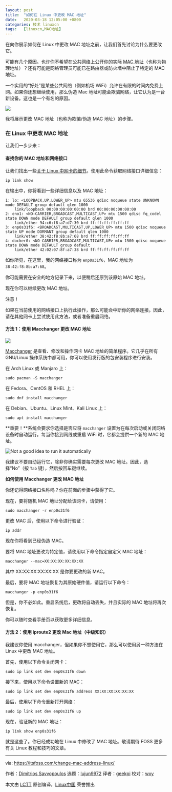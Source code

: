 ```yaml
---
layout: post
title:	"如何在 Linux 中更改 MAC 地址"
date:	2020-03-18 12:05:00 +0800 
categories:	技术 linuxcn 
tags:	[linuxcn,MAC地址]
---
```



在向你展示如何在 Linux 中更改 MAC 地址之前，让我们首先讨论为什么要更改它。


可能有几个原因。也许你不希望在公共网络上公开你的实际 [MAC 地址](https://en.wikipedia.org/wiki/MAC_address)（也称为物理地址）？还有可能是网络管理员可能已在路由器或防火墙中阻止了特定的 MAC 地址。


一个实用的“好处”是某些公共网络（例如机场 WiFi）允许在有限的时间内免费上网。如果你还想继续使用，那么伪造 Mac 地址可能会欺骗网络，让它认为是一台新设备。这也是一个有名的原因。


![](/Asserts/Images//attachment/album/202003/18/120702qdjyb7hvyj7bsrj7.jpg)


我将展示更改 MAC 地址（也称为欺骗/伪造 MAC 地址）的步骤。


### 在 Linux 中更改 MAC 地址


让我们一步步来：


#### 查找你的 MAC 地址和网络接口


让我们找出一些[关于 Linux 中网卡的细节](https://itsfoss.com/find-network-adapter-ubuntu-linux/)。使用此命令获取网络接口详细信息：



```
ip link show
```

在输出中，你将看到一些详细信息以及 MAC 地址：



```
1: lo: <LOOPBACK,UP,LOWER_UP> mtu 65536 qdisc noqueue state UNKNOWN mode DEFAULT group default qlen 1000
    link/loopback 00:00:00:00:00:00 brd 00:00:00:00:00:00
2: eno1: <NO-CARRIER,BROADCAST,MULTICAST,UP> mtu 1500 qdisc fq_codel state DOWN mode DEFAULT group default qlen 1000
    link/ether 94:c6:f8:a7:d7:30 brd ff:ff:ff:ff:ff:ff
3: enp0s31f6: <BROADCAST,MULTICAST,UP,LOWER_UP> mtu 1500 qdisc noqueue state UP mode DORMANT group default qlen 1000
    link/ether 38:42:f8:8b:a7:68 brd ff:ff:ff:ff:ff:ff
4: docker0: <NO-CARRIER,BROADCAST,MULTICAST,UP> mtu 1500 qdisc noqueue state DOWN mode DEFAULT group default
    link/ether 42:02:07:8f:a7:38 brd ff:ff:ff:ff:ff:ff
```

如你所见，在这里，我的网络接口称为 `enp0s31f6`，MAC 地址为 `38:42:f8:8b:a7:68`。


你可能需要在安全的地方记录下来，以便稍后还原到该原始 MAC 地址。


现在你可以继续更改 MAC 地址。


注意！


如果在当前使用的网络接口上执行此操作，那么可能会中断你的网络连接。因此，请在其他网卡上尝试使用此方法，或者准备重启网络。


#### 方法 1：使用 Macchanger 更改 MAC 地址


![](/Asserts/Images//attachment/album/202003/18/120521ebk9jzk6jks5tf5y.jpg)


[Macchanger](https://github.com/alobbs/macchanger) 是查看、修改和操作网卡 MAC 地址的简单程序。它几乎在所有 GNU/Linux 操作系统中都可用，你可以使用发行版的包安装程序进行安装。


在 Arch Linux 或 Manjaro 上：



```
sudo pacman -S macchanger
```

在 Fedora、CentOS 和 RHEL 上：



```
sudo dnf install macchanger
```

在 Debian、Ubuntu、Linux Mint、Kali Linux 上：



```
sudo apt install macchanger
```

**重要！**系统会要求你选择是否应将 `macchanger` 设置为在每次启动或关闭网络设备时自动运行。每当你接到网线或重启 WiFi 时，它都会提供一个新的 MAC 地址。


![Not a good idea to run it automatically](/Asserts/Images//attachment/album/202003/18/120522wxnm1kn1mybdw5n1.jpg)


我建议不要自动运行它，除非你确实需要每次更改 MAC 地址。因此，选择“No”（按 `Tab` 键），然后按回车键继续。


**如何使用 Macchanger 更改 MAC 地址**


你还记得网络接口名称吗？你在前面的步骤中获得了它。


现在，要将随机 MAC 地址分配给该网卡，请使用：



```
sudo macchanger -r enp0s31f6
```

更改 MAC 后，使用以下命令进行验证：



```
ip addr
```

现在你将看到已经伪造 MAC。


要将 MAC 地址更改为特定值，请使用以下命令指定自定义 MAC 地址：



```
macchanger --mac=XX:XX:XX:XX:XX:XX
```

其中 XX:XX:XX:XX:XX:XX 是你要更改的新 MAC。


最后，要将 MAC 地址恢复为其原始硬件值，请运行以下命令：



```
macchanger -p enp0s31f6
```

但是，你不必如此。重启系统后，更改将自动丢失，并且实际的 MAC 地址将再次恢复。


你可以随时查看手册页以获取更多详细信息。


#### 方法 2：使用 iproute2 更改 Mac 地址（中级知识）


我建议你使用 macchanger，但如果你不想使用它，那么可以使用另一种方法在 Linux 中更改 MAC 地址。


首先，使用以下命令关闭网卡：



```
sudo ip link set dev enp0s31f6 down
```

接下来，使用以下命令设置新的 MAC：



```
sudo ip link set dev enp0s31f6 address XX:XX:XX:XX:XX:XX
```

最后，使用以下命令重新打开网络：



```
sudo ip link set dev enp0s31f6 up
```

现在，验证新的 MAC 地址：



```
ip link show enp0s31f6
```

就是这些了。你已经成功地在 Linux 中修改了 MAC 地址。敬请期待 FOSS 更多有关 Linux 教程和技巧的文章。




---


via: <https://itsfoss.com/change-mac-address-linux/>


作者：[Dimitrios Savvopoulos](https://itsfoss.com/author/itsfoss/) 选题：[lujun9972](https://github.com/lujun9972) 译者：[geekpi](https://github.com/geekpi) 校对：[wxy](https://github.com/wxy)


本文由 [LCTT](https://github.com/LCTT/TranslateProject) 原创编译，[Linux中国](https://linux.cn/) 荣誉推出
